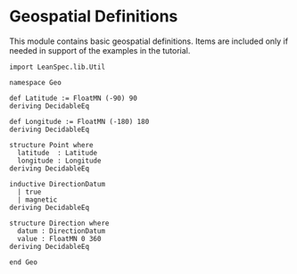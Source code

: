 # Geospatial Definitions

This module contains basic geospatial definitions. Items are included only if needed
in support of the examples in the tutorial.

```lean
import LeanSpec.lib.Util

namespace Geo

def Latitude := FloatMN (-90) 90
deriving DecidableEq

def Longitude := FloatMN (-180) 180
deriving DecidableEq

structure Point where
  latitude  : Latitude
  longitude : Longitude
deriving DecidableEq

inductive DirectionDatum
  | true
  | magnetic
deriving DecidableEq

structure Direction where
  datum : DirectionDatum
  value : FloatMN 0 360
deriving DecidableEq

end Geo
```
